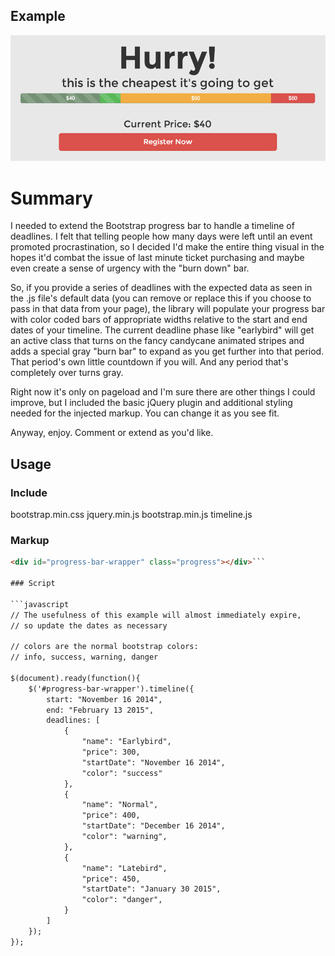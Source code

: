 ## Example
![Example Image](/img/example.jpg "Example Image")

# Summary
I needed to extend the Bootstrap progress bar to handle a timeline of deadlines. I felt that telling people how many days were left until an event promoted procrastination, so I decided I'd make the entire thing visual in the hopes it'd combat the issue of last minute ticket purchasing and maybe even create a sense of urgency with the "burn down" bar.

So, if you provide a series of deadlines with the expected data as seen in the .js file's default data (you can remove or replace this if you choose to pass in that data from your page), the library will populate your progress bar with color coded bars of appropriate widths relative to the start and end dates of your timeline. The current deadline phase like "earlybird" will get an active class that turns on the fancy candycane animated stripes and adds a special gray "burn bar" to expand as you get further into that period. That period's own little countdown if you will. And any period that's completely over turns gray.

Right now it's only on pageload and I'm sure there are other things I could improve, but I included the basic jQuery plugin and additional styling needed for the injected markup. You can change it as you see fit.

Anyway, enjoy. Comment or extend as you'd like.

## Usage

### Include

bootstrap.min.css
jquery.min.js
bootstrap.min.js
timeline.js

### Markup

```html
<div id="progress-bar-wrapper" class="progress"></div>```

### Script

```javascript
// The usefulness of this example will almost immediately expire, 
// so update the dates as necessary

// colors are the normal bootstrap colors:
// info, success, warning, danger

$(document).ready(function(){
	$('#progress-bar-wrapper').timeline({
		start: "November 16 2014",
		end: "February 13 2015",
		deadlines: [
			{
				"name": "Earlybird",
				"price": 300,
				"startDate": "November 16 2014",
				"color": "success"
			},
			{
				"name": "Normal",
				"price": 400,
				"startDate": "December 16 2014",
				"color": "warning",
			},
			{
				"name": "Latebird",
				"price": 450,
				"startDate": "January 30 2015",
				"color": "danger",
			}
		]
	});
});
```